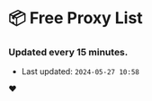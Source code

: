 # :package: Free Proxy List
### Updated every 15 minutes.

- Last updated: `2024-05-27 10:58`

:heart:
